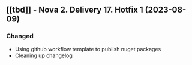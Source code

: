 ## [[tbd]] - Nova 2. Delivery 17. Hotfix 1 (2023-08-09)

### Changed
* Using github workflow template to publish nuget packages
* Cleaning up changelog